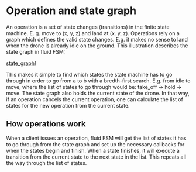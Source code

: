 #  Operation and state graph

An operation is a set of state changes (transitions) in the finite state machine. E. g. move to (x, y, z) and land at (x. y, z). Operations rely on a graph which defines the valid state changes. E.g. it makes no sense to land when the drone is already idle on the ground. This illustration describes the state graph in fluid FSM:

[state_graph](https://cl.ly/c0ca342ff1bd)!

This makes it simple to find which states the state machine has to go through in order to go from a to b with a bredth-first search. E.g. from idle to move, where the list of states to go through would be: take_off -> hold -> move. The state graph also holds the current state of the drone. In that way, if an operation cancels the current operation, one can calculate the list of states for the new operation from the current state.

## How operations work

When a client issues an operation, fluid FSM will get the list of states it has to go through from the state graph and set up the necessary callbacks for when the states begin and finish. When a state finishes, it will execute a transition from the current state to the next state in the list. This repeats all the way through the list of states.
